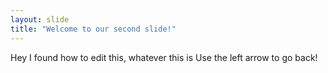 ```yaml
---
layout: slide
title: "Welcome to our second slide!"
---
```

Hey I found how to edit this, whatever this is
Use the left arrow to go back!

